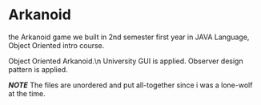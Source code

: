 # Arkanoid
the Arkanoid game we built in 2nd semester first year in JAVA Language, Object Oriented intro course.

Object Oriented Arkanoid.\n
University GUI is applied.
Observer design pattern is applied.

***NOTE***
The files are unordered and put all-together since i was a lone-wolf at the time.
